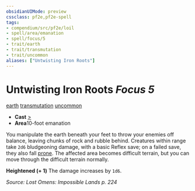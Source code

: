 ```yaml
---
obsidianUIMode: preview
cssclass: pf2e,pf2e-spell
tags:
- compendium/src/pf2e/loil
- spell/area/emanation
- spell/focus/5
- trait/earth
- trait/transmutation
- trait/uncommon
aliases: ["Untwisting Iron Roots"]
---
```

# Untwisting Iron Roots *Focus 5*   
[earth](../../Rules/traits/earth.md)  [transmutation](../../Rules/traits/transmutation.md)  [uncommon](../../Rules/traits/uncommon.md)  

- **Cast** [>](../../Rules/core-rulebook/chapter-9-playing-the-game.md#Actions "Single Action") 
- **Area**10-foot emanation

You manipulate the earth beneath your feet to throw your enemies off balance, leaving chunks of rock and rubble behind. Creatures within range take `2d6` bludgeoning damage, with a basic Reflex save; on a failed save, they also fall [prone](../../Rules/conditions.md#Prone). The affected area becomes difficult terrain, but you can move through the difficult terrain normally.

**Heightened (+ 1)** The damage increases by `1d6`.

*Source: Lost Omens: Impossible Lands p. 224*